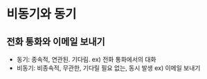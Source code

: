 # 비동기와 동기

## 전화 통화와 이메일 보내기
- 동기: 종속적, 연관된. 기다림. ex) 전화 통화에서의 대화
- 비동기: 비종속적, 무관한, 기다릴 필요 없는, 동시 발생 ex) 이메일 보내기 



